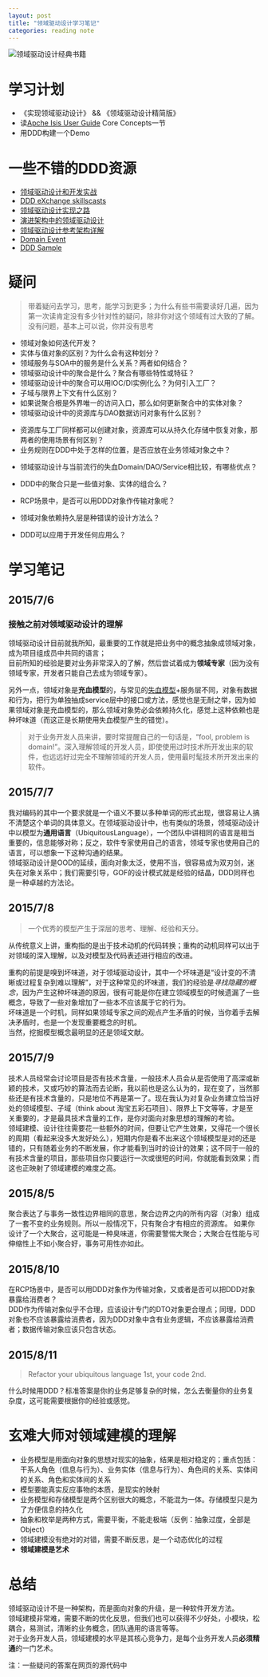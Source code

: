 ```yaml
---
layout: post
title: "领域驱动设计学习笔记"
categories: reading note
---
```


![领域驱动设计经典书籍](http://regulusun.github.io/images/ddd-book.jpg)

# 学习计划 
+ 《实现领域驱动设计》 && 《领域驱动设计精简版》
+ 读[Apche Isis User Guide](http://isis.apache.org/guides/ug.html) Core Concepts一节
+ 用DDD构建一个Demo

# 一些不错的DDD资源
+ [领域驱动设计和开发实战](http://www.infoq.com/cn/articles/ddd-in-practice)
+ [DDD eXchange skillscasts](https://skillsmatter.com/conferences/6453-ddd-exchange-2015#skillscasts)
+ [领域驱动设计实现之路](http://www.infoq.com/cn/articles/implementation-road-of-domain-driven-design?utm_source=infoq&utm_medium=related_content_link&utm_campaign=relatedContent_articles_clk)
+ [演进架构中的领域驱动设计](http://www.infoq.com/cn/articles/ddd-evolving-architecture)
+ [领域驱动设计参考架构详解](http://blog.csdn.net/bluishglc/article/details/6681253)
+ [Domain Event](http://martinfowler.com/eaaDev/DomainEvent.html)
+ [DDD Sample](http://dddsample.sourceforge.net/)

# 疑问  
> 带着疑问去学习，思考，能学习到更多；为什么有些书需要读好几遍，因为第一次读肯定没有多少针对性的疑问，除非你对这个领域有过大致的了解。没有问题，基本上可以说，你并没有思考

+ 领域对象如何迭代开发？
+ 实体与值对象的区别？为什么会有这种划分？
+ 领域服务与SOA中的服务是什么关系？两者如何结合？
+ 领域驱动设计中的聚合是什么？聚合有哪些特性或特征？
+ 领域驱动设计中的聚合可以用IOC/DI实例化么？为何引入工厂？
+ 子域与限界上下文有什么区别？
+ 如果说聚合根是外界唯一的访问入口，那么如何更新聚合中的实体对象？
+ 领域驱动设计中的资源库与DAO数据访问对象有什么区别？
<!-- DAO方法是细粒度的，更接近数据库，而资源库方法的粒度粗一些，而且更接近领域。此外，一个资源库类中能注入多个DAO。资源库和DAO能防止解耦的领域模型去处理数据访问和持久化细节 -->
+ 资源库与工厂同样都可以创建对象，资源库可以从持久化存储中恢复对象，那两者的使用场景有何区别？
+ 业务规则在DDD中处于怎样的位置，是否应放在业务领域对象之中？
<!-- 业务规则固然是业务领域的一部分，应放在领域对象DO中，但更好的做法，是把业务规则放到规则引擎中去维护 -->
+ 领域驱动设计与当前流行的失血Domain/DAO/Service相比较，有哪些优点？
<!-- 失血的领域对象，会导到肥服务层，业务边界模糊；而领域驱动设计，除了能为带个团队创建通用的语言进行沟通，最关键是的它真实的反映了业务的本质 -->
+ DDD中的聚合只是一些值对象、实体的组合么？
<!-- 不一定，聚合一般是包含一些值对象和实体对象，但也有可能包含聚合 -->
+ RCP场景中，是否可以用DDD对象作传输对象呢？
<!-- DTO应只含有状态，所以DO领域对象不能当作DTO对象 -->
+ 领域对象依赖持久层是种错误的设计方法么？
<!-- 领域对象DO在领域驱动设计中，是需要依赖资源库的，又资源库又依赖持久层；领域对象具有数据与行为，而行为一般会和持久层打交道，所以DO必然会依赖持久层 -->
+ DDD可以应用于开发任何应用么？
<!-- DDD比较适合复杂的业务系统开发，对简单的应用系统，应用DDD反而使简单的事情变复杂了 -->

# 学习笔记
## 2015/7/6
### 接触之前对领域驱动设计的理解

  领域驱动设计目前就我所知，最重要的工作就是把业务中的概念抽象成领域对象，成为项目组成员中共同的语言；  
  目前所知的经验是要对业务非常深入的了解，然后尝试着成为**领域专家**（因为没有领域专家，开发者只能自己去成为领域专家）。

  另外一点，领域对象是**充血模型**的，与常见的[失血模型](http://martinfowler.com/bliki/AnemicDomainModel.html)+服务层不同，对象有数据和行为，把行为单独抽成service层中的接口或方法，感觉也是无耐之举，因为如果领域对象是充血模型的，那么领域对象势必会依赖持久化，感觉上这种依赖也是种坏味道（而这正是长期使用失血模型产生的错觉）。

> 对于业务开发人员来讲，要时常提醒自己的一句话是，“fool, problem is domain!”。深入理解领域的开发人员，即使使用过时技术所开发出来的软件，也远远好过完全不理解领域的开发人员，使用最时髦技术所开发出来的软件。  

## 2015/7/7
  我对编码的其中一个要求就是一个语义不要以多种单词的形式出现，很容易让人搞不清楚这个单词的具体意义。在领域驱动设计中，也有类似的场景，领域驱动设计中以模型为**通用语言**（UbiquitousLanguage），一个团队中讲相同的语言是相当重要的，信息能够对称；反之，软件专家使用自己的语言，领域专家也使用自己的语言，可以想象一下这种沟通的结果。  
  领域驱动设计是OOD的延续，面向对象太泛，使用不当，很容易成为双刃剑，迷失在对象关系中；我们需要引导，GOF的设计模式就是经验的结晶，DDD同样也是一种卓越的方法论。

## 2015/7/8
> 一个优秀的模型产生于深层的思考、理解、经验和天分。  

  从传统意义上讲，重构指的是出于技术动机的代码转换；重构的动机同样可以出于对领域的深入理解，以及对模型及代码表述进行相应的改进。  

  重构的前提是嗅到坏味道，对于领域驱动设计，其中一个坏味道是“设计变的不清晰或过程复杂到难以理解”，对于这种常见的坏味道，我们的经验是*寻找隐藏的概念*，因为产生这种坏味道的原因，很有可能是你在建立领域模型的时候遗漏了一些概念，导致了一些对象增加了一些本不应该属于它的行为。  
  坏味道是一个时机，同样如果领域专家之间的观点产生矛盾的时候，当你着手去解决矛盾时，也是一个发现重要概念的时机。  
  当然，挖掘模型概念最明显的还是领域文献。  

## 2015/7/9
  技术人员经常会讨论项目是否有技术含量，一般技术人员会从是否使用了高深或新颖的技术，又或巧妙的算法而去论断，我以前也是这么认为的，现在变了，当然那些还是有技术含量的，只是地位不再是第一了。现在我认为对复杂业务建立恰当好处的领域模型、子域（think about 淘宝五彩石项目）、限界上下文等等，才是至关重要的，才是最具技术含量的工作，是你对面向对象思想的理解的考验。  
  领域建模、设计往往需要花一些额外的时间，但要让它产生效果，又得花一个很长的周期（看起来没多大发好处么），短期内你是看不出来这个领域模型是对的还是错的，只有随着业务的不断发展，你才能看到当时的设计的效果；这不同于一般的有技术含量的项目，那些项目你只要运行一次或很短的时间，你就能看到效果；而这也正映射了领域建模的难度之高。

## 2015/8/5
  聚合表达了与事务一致性边界相同的意思，聚合边界之内的所有内容（对象）组成了一套不变的业务规则。所以一般情况下，只有聚合才有相应的资源库。
  如果你设计了一个大聚合，这可能是一种臭味道，你需要警惕大聚合；大聚合在性能与可伸缩性上不如小聚合好，事务可用性亦如此。 
## 2015/8/10
  在RCP场景中，是否可以用DDD对象作为传输对象，又或者是否可以把DDD对象暴露给消费者？  
  DDD作为传输对象似乎不合理，应该设计专门的DTO对象更合理点；同理，DDD对象也不应该暴露给消费者，因为DDD对象中含有业务逻辑，不应该暴露给消费者；数据传输对象应该只包含状态。
## 2015/8/11
  >Refactor your ubiquitous language 1st, your code 2nd.  

  什么时候用DDD？标准答案是你的业务足够复杂的时候，怎么去衡量你的业务复杂度，这可能需要根据你的经验或感觉。  

# 玄难大师对领域建模的理解
  + 业务模型是用面向对象的思想对现实的抽象，结果是相对稳定的；重点包括：干系人角色（信息与行为）、业务实体（信息与行为）、角色间的关系、实体间的关系、角色和实体间的关系
  + 模型要能真实反应事物的本质，是现实的映射
  + 业务模型和存储模型是两个区别很大的概念，不能混为一体。存储模型只是为了方便信息的持久化
  + 抽象和枚举是两种方式，需要平衡，不能走极端（反例：抽象过度，全部是Object）
  + 领域建模没有绝对的对错，需要不断反思，是一个动态优化的过程
  + **领域建模是艺术**
    
# 总结
  领域驱动设计不是一种架构，而是面向对象的升级，是一种软件开发方法。  
  领域建模非常难，需要不断的优化反思，但我们也可以获得不少好处，小模块，松耦合，易测试，清晰的业务概念，团队通用的语言等等。  
  对于业务开发人员，领域建模的水平是其核心竞争力，是每个业务开发人员**必须精通**的一门艺术。

注：一些疑问的答案在网页的源代码中